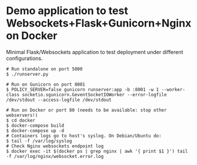 Demo application to test Websockets+Flask+Gunicorn+Nginx on Docker
==================================================================

Minimal Flask/Websockets application to test deployment under different
configurations.

    # Run standalone on port 5000
    $ ./runserver.py

    # Run on Gunicorn on port 8001
    $ POLICY_SERVER=false gunicorn runserver:app -b :8001 -w 1 --worker-class socketio.sgunicorn.GeventSocketIOWorker --error-logfile /dev/stdout --access-logfile /dev/stdout

    # Run on Docker or port 80 (needs to be available: stop other webservers!)
    $ cd docker
    $ docker-compose build
    $ docker-compose up -d
    # Containers logs go to host's syslog. On Debian/Ubuntu do:
    $ tail -f /var/log/syslog
    # Check Nginx websockets endpoint log
    $ docker exec -it $(docker ps | grep nginx | awk '{ print $1 }') tail -f /var/log/nginx/websocket.error.log
